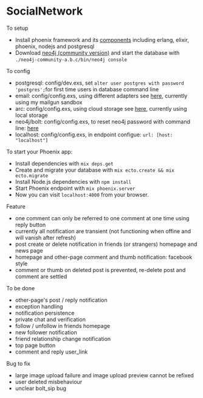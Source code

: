 # SocialNetwork

To setup

  * Install phoenix framework and its [components](http://www.phoenixframework.org/docs/installation) including erlang, elixir, phoenix, nodejs and postgresql
  * Download [neo4j (community version)](https://neo4j.com/download/community-edition/) and start the database with `./neo4j-community-a.b.c/bin/neo4j console`
  
To config

  * postgresql: config/dev.exs, set `alter user postgres with password 'postgres';`for first time users in database command line
  * email: config/config.exs, using different adapters see [here](https://github.com/smpallen99/coherence#configuring-the-swoosh-email-adapter), currently using my mailgun sandbox
  * arc: config/config.exs, using cloud storage see [here](https://github.com/stavro/arc), currently using local storage
  * neo4j/bolt: config/config.exs, to reset neo4j password with command line: [here](http://430.io/change-neo4j-default-password-in-command-line/)
  * localhost: config/config.exs, in endpoint configue: `url: [host: "localhost"]`

To start your Phoenix app:

  * Install dependencies with `mix deps.get`
  * Create and migrate your database with `mix ecto.create && mix ecto.migrate`
  * Install Node.js dependencies with `npm install`
  * Start Phoenix endpoint with `mix phoenix.server`
  * Now you can visit `localhost:4000` from your browser.

Feature

  * one comment can only be referred to one comment at one time using reply button
  * currently all notification are transient (not functioning when offine and will vanish after refresh)
  * post create or delete notification in friends (or strangers) homepage and news page
  * homepage and other-page comment and thumb notification: facebook style
  * comment or thumb on deleted post is prevented, re-delete post and comment are settled
  
To be done

  * other-page's post / reply notification 
  * exception handling
  * notification persistence
  * private chat and verification
  * follow / unfollow in friends homepage
  * new follower notification
  * friend relationship change notification
  * top page button
  * comment and reply user_link 
  
Bug to fix
  
  * large image upload failure and image upload preview cannot be refixed
  * user deleted misbehaviour
  * unclear bolt_sip bug


